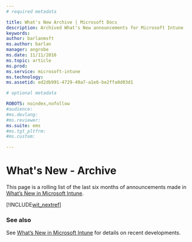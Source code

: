 ```yaml
---
# required metadata

title: What's New Archive | Microsoft Docs
description: Archived What's New announcements for Microsoft Intune
keywords:
author: barlanmsft
ms.author: barlan
manager: angrobe
ms.date: 11/11/2016
ms.topic: article
ms.prod:
ms.service: microsoft-intune
ms.technology:
ms.assetid: ed2db991-4729-49a7-a1e6-be2ffa0d03d1

# optional metadata

ROBOTS: noindex,nofollow
#audience:
#ms.devlang:
#ms.reviewer:
ms.suite: ems
#ms.tgt_pltfrm:
#ms.custom:

---
```

# What's New - Archive

This page is a rolling list of the last six months of announcements made in [What’s New in Microsoft Intune](whats-new-in-microsoft-intune.md).

[!INCLUDE[wit_nextref](../includes/whats-new-last-six-months.md)]

### See also
See [What’s New in Microsoft Intune](whats-new-in-microsoft-intune.md) for details on recent developments.
